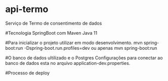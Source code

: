 # api-termo

Serviço de Termo de consentimento de dados


#Tecnologia
SpringBoot com Maven 
Java 11

#Para inicializar o projeto utilizar em modo desenvolvimento.
 mvn spring-boot:run -Dspring-boot.run.profiles=dev
 ou apenas mvn spring-boot:run

#O banco de dados ultilizado e o Postgres
Configurações para conectar ao banco de dados esta no arquivo application-dev.properties.


#Processo de deploy